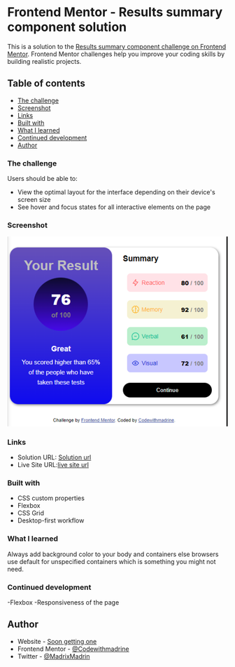 # Frontend Mentor - Results summary component solution

This is a solution to the [Results summary component challenge on Frontend Mentor](https://www.frontendmentor.io/challenges/results-summary-component-CE_K6s0maV). Frontend Mentor challenges help you improve your coding skills by building realistic projects. 

## Table of contents

  - [The challenge](#the-challenge)
  - [Screenshot](#screenshot)
  - [Links](#links)
  - [Built with](#built-with)
  - [What I learned](#what-i-learned)
  - [Continued development](#continued-development)
- [Author](#author)


### The challenge

Users should be able to:

- View the optimal layout for the interface depending on their device's screen size
- See hover and focus states for all interactive elements on the page

### Screenshot

![](./finished-project-img.PNG)


### Links

- Solution URL: [Solution url ](https://github.com/Madrine256/Summary-Responsive-Page-mentor2)
- Live Site URL:[live site url](https://madrine256.github.io/Summary-Responsive-Page-mentor2/)


### Built with

- CSS custom properties
- Flexbox
- CSS Grid
- Desktop-first workflow

### What I learned

Always add background color to your body and containers else browsers use default for unspecified containers which is something you might not need.

### Continued development

-Flexbox
-Responsiveness of the page

## Author

- Website - [Soon getting one ](codewithmadrine.com)
- Frontend Mentor - [@Codewithmadrine](https://www.frontendmentor.io/profile/codewithmadrine)
- Twitter - [@MadrixMadrin](https://www.twitter.com/MadrixMadrin)